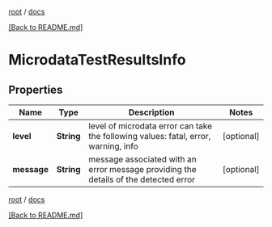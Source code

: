 [root](./../ "root") / [docs](./ "docs")

[[Back to README.md]](./../README.md "[Back to README.md]")

# MicrodataTestResultsInfo

## Properties

| Name | Type | Description | Notes |
|------------ | ------------- | ------------- | -------------|
|**level** | **String** | level of microdata error can take the following values: fatal, error, warning, info |  [optional] |
|**message** | **String** | message associated with an error message providing the details of the detected error |  [optional] |

[root](./../ "root") / [docs](./ "docs")

[[Back to README.md]](./../README.md "[Back to README.md]")